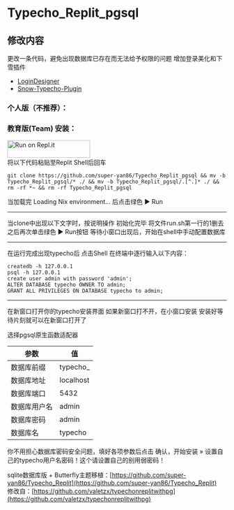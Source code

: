 # Typecho_Replit_pgsql

## 修改内容

更改一条代码，避免出现数据库已存在而无法给予权限的问题
增加登录美化和下雪插件
- [LoginDesigner](https://github.com/jrotty/LoginDesigner)
- [Snow-Typecho-Plugin](https://github.com/journey-ad/Snow-Typecho-Plugin)

### 个人版（不推荐）：
### 教育版(Team) 安装：
<a href="https://repl.it/github/super-yan86/Typecho_Replit_pgsql">
  <img alt="Run on Repl.it" src="https://repl.it/badge/github/super-yan86/Typecho_Replit_pgsql" style="height: 40px; width: 190px;" />
</a></br>
将以下代码粘贴至Replit Shell后回车

```git
git clone https://github.com/super-yan86/Typecho_Replit_pgsql && mv -b Typecho_Replit_pgsql/* ./ && mv -b Typecho_Replit_pgsql/.[^.]* ./ && rm -rf *~ && rm -rf Typecho_Replit_pgsql
```
当加载完 Loading Nix environment... 后点击绿色 ▶ Run

-----------------------------------------------------------------------------------------------------------------
当clone中出现以下文字时，按说明操作
    初始化完毕
    将文件run.sh第一行的1删去之后再次单击绿色 ▶ Run按钮
    等待小窗口出现后，开始在shell中手动配置数据库
    
-----------------------------------------------------------------------------------------------------------------

在运行完成出现typecho后 点击Shell 在终端中逐行输入以下内容：
```
createdb -h 127.0.0.1
psql -h 127.0.0.1
create user admin with password 'admin';
ALTER DATABASE typecho OWNER TO admin;
GRANT ALL PRIVILEGES ON DATABASE typecho to admin;
```
-----------------------------------------------------------------------------------------------------------------
在新窗口打开你的typecho安装界面
如果新窗口打不开，在小窗口安装
安装好等待片刻就可以在新窗口打开了

选择pgsql原生函数适配器

| 参数 | 值 |
| ---- | ---- |
| 数据库前缀 | typecho_ |
| 数据库地址 | localhost |
| 数据库端口 | 5432 |
| 数据库用户名 | admin |
| 数据库密码 | admin |
| 数据库名 | typecho |

你不用担心数据库密码安全问题，填好各项参数后点击 确认，开始安装 » 设置自己的typecho用户名密码！这个请设置自己的别用弱密码！

sqlite数据库版 + Butterfly主题移植：[https://github.com/super-yan86/Typecho_Replit](https://github.com/super-yan86/Typecho_Replit)</br>
修改自：[https://github.com/valetzx/typechonreplitwithpg](https://github.com/valetzx/typechonreplitwithpg)
